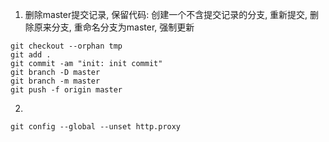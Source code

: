1. 删除master提交记录, 保留代码: 创建一个不含提交记录的分支, 重新提交, 删除原来分支, 重命名分支为master, 强制更新
```shell
git checkout --orphan tmp
git add .
git commit -am "init: init commit"
git branch -D master
git branch -m master
git push -f origin master

```

2. 
```shell
git config --global --unset http.proxy
```
